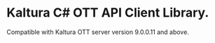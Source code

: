 # Kaltura C# OTT API Client Library.
Compatible with Kaltura OTT server version 9.0.0.11 and above.
